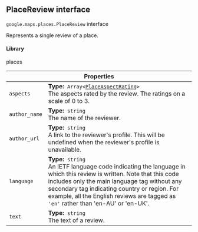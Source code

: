 <h2 id="PlaceReview"> PlaceReview interface </h2><p>
<code><span itemprop="path">google.maps.places</span>.<span itemprop="name">PlaceReview</span></code>
interface
</p><p>Represents a single review of a place.</p><h4>Library</h4><p>places</p><div class="devsite-table-wrapper"><table class="properties responsive" summary="interface PlaceReview - Properties">
<thead>
<tr><th colspan="2">Properties</th>
</tr></thead>
<tbody>
<tr id="PlaceReview.aspects">
<td><code><span>aspects</span></code></td>
<td><div><strong>Type:</strong>&nbsp; <code>Array&lt;<a href="https://github.com/amenadiel/google-maps-documentation/blob/master/docs/PlaceAspectRating.md">PlaceAspectRating</a>&gt;</code></div>
<div class="desc">The aspects rated by the review. The ratings on a scale of 0 to 3.</div></td>
</tr>
<tr id="PlaceReview.author_name">
<td><code><span>author_name</span></code></td>
<td><div><strong>Type:</strong>&nbsp; <code>string</code></div>
<div class="desc">The name of the reviewer.</div></td>
</tr>
<tr id="PlaceReview.author_url">
<td><code><span>author_url</span></code></td>
<td><div><strong>Type:</strong>&nbsp; <code>string</code></div>
<div class="desc">A link to the reviewer's profile. This will be undefined when the reviewer's profile is unavailable.</div></td>
</tr>
<tr id="PlaceReview.language">
<td><code><span>language</span></code></td>
<td><div><strong>Type:</strong>&nbsp; <code>string</code></div>
<div class="desc">An IETF language code indicating the language in which this review is written. Note that this code includes only the main language tag without any secondary tag indicating country or region. For example, all the English reviews are tagged as <code>'en'</code> rather than 'en-AU' or 'en-UK'.</div></td>
</tr>
<tr id="PlaceReview.text">
<td><code><span>text</span></code></td>
<td><div><strong>Type:</strong>&nbsp; <code>string</code></div>
<div class="desc">The text of a review.</div></td>
</tr>
</tbody>
</table></div>